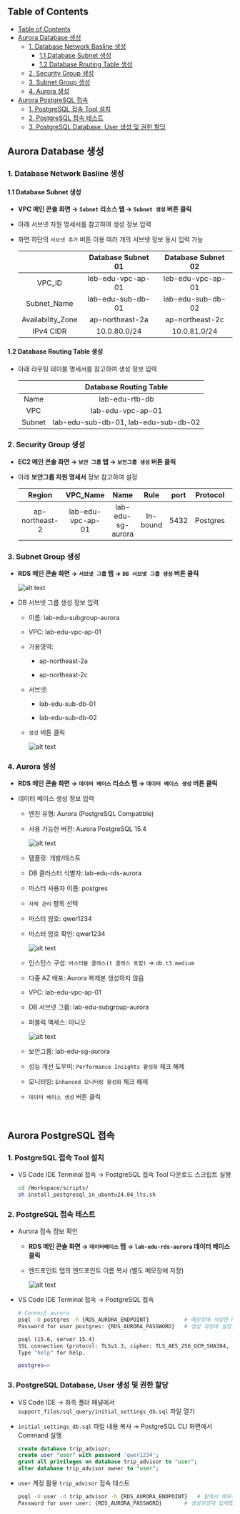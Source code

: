 ## Table of Contents
- [Table of Contents](#table-of-contents)
- [Aurora Database 생성](#aurora-database-생성)
  - [1. Database Network Basline 생성](#1-database-network-basline-생성)
    - [1.1 Database Subnet 생성](#11-database-subnet-생성)
    - [1.2 Database Routing Table 생성](#12-database-routing-table-생성)
  - [2. Security Group 생성](#2-security-group-생성)
  - [3. Subnet Group 생성](#3-subnet-group-생성)
  - [4. Aurora 생성](#4-aurora-생성)
- [Aurora PostgreSQL 접속](#aurora-postgresql-접속)
  - [1. PostgreSQL 접속 Tool 설치](#1-postgresql-접속-tool-설치)
  - [2. PostgreSQL 접속 테스트](#2-postgresql-접속-테스트)
  - [3. PostgreSQL Database, User 생성 및 권한 할당](#3-postgresql-database-user-생성-및-권한-할당)

## Aurora Database 생성

### 1. Database Network Basline 생성

#### 1.1 Database Subnet 생성

- **VPC 메인 콘솔 화면 → `Subnet` 리소스 탭 → `Subnet 생성` 버튼 클릭**

- 아래 서브넷 자원 명세서를 참고하여 생성 정보 입력

- 화면 하단의 `서브넷 추가` 버튼 이용 여러 개의 서브넷 정보 동시 입력 가능 

    |                   | Database Subnet 01 | Database Subnet 02 |
    | :---------------: | :----------------: | :----------------: |
    |      VPC_ID       | leb-edu-vpc-ap-01  | leb-edu-vpc-ap-01  |
    |    Subnet_Name    | lab-edu-sub-db-01  | lab-edu-sub-db-02  |
    | Availability_Zone |  ap-northeast-2a   |  ap-northeast-2c   |
    |     IPv4 CIDR     |    10.0.80.0/24    |    10.0.81.0/24    |

#### 1.2 Database Routing Table 생성

- 아래 라우팅 테이블 명세서를 참고하여 생성 정보 입력

    |        |        Database Routing Table        |
    | :----: | :----------------------------------: |
    |  Name  |            lab-edu-rtb-db            |
    |  VPC   |          lab-edu-vpc-ap-01           |
    | Subnet | lab-edu-sub-db-01, lab-edu-sub-db-02 |


### 2. Security Group 생성

- **EC2 메인 콘솔 화면 → `보안 그룹` 탭 → `보안그룹 생성` 버튼 클릭**

- 아래 **보안그룹 자원 명세서** 정보 참고하여 설정

    |     Region     |     VPC_Name      |       Name        |   Rule   | port  | Protocol |   Source    |
    | :------------: | :---------------: | :---------------: | :------: | :---: | :------: | :---------: |
    | ap-northeast-2 | lab-edu-vpc-ap-01 | lab-edu-sg-aurora | In-bound | 5432  | Postgres | 10.0.0.0/16 |

### 3. Subnet Group 생성

- **RDS 메인 콘솔 화면 → `서브넷 그룹` 탭 → `DB 서브넷 그룹 생성` 버튼 클릭**

    ![alt text](./img/db_subnet_group_01.png)

- DB 서브넷 그룹 생성 정보 입력

    - 이름: lab-edu-subgroup-aurora

    - VPC: lab-edu-vpc-ap-01

    - 가용영역: 

        - ap-northeast-2a

        - ap-northeast-2c

    - 서브넷: 

        - lab-edu-sub-db-01

        - lab-edu-sub-db-02

    - `생성` 버튼 클릭

        ![alt text](./img/db_subnet_group_02.png)

### 4. Aurora 생성

- **RDS 메인 콘솔 화면 → `데이터 베이스` 리소스 탭 → `데이터 베이스 생성` 버튼 클릭**

- 데이터 베이스 생성 정보 입력

    - 엔진 유형: Aurora (PostgreSQL Compatible)

    - 사용 가능한 버전: Aurora PostgreSQL 15.4

        ![alt text](./img/rds_01.png)

    - 템플릿: 개발/테스트

    - DB 클러스터 식별자: lab-edu-rds-aurora

    - 마스터 사용자 이름: postgres

    - `자체 관리` 항목 선택

    - 마스터 암호: qwer1234

    - 마스터 암호 확인: qwer1234

        ![alt text](./img/rds_02.png)

    - 인스턴스 구성: `버스터블 클래스(t 클래스 포함)` → `db.t3.medium`

    - 다중 AZ 배포: Aurora 복제본 생성하지 않음

    - VPC: lab-edu-vpc-ap-01

    - DB 서브넷 그룹: lab-edu-subgroup-aurora

    - 퍼블릭 액세스: 아니오

        ![alt text](./img/rds_03.png)

    - 보안그룹: lab-edu-sg-aurora

    - 성능 개선 도우미: `Performance Insights 활성화` 체크 해제

    - 모니터링: `Enhanced 모니터링 활성화` 체크 해제

    - `데이터 베이스 생성` 버튼 클릭

<br>



## Aurora PostgreSQL 접속

### 1. PostgreSQL 접속 Tool 설치

- VS Code IDE Terminal 접속 → PostgreSQL 접속 Tool 다운로드 스크립트 실행

    ```bash
    cd /Workspace/scripts/
    sh install_postgresql_in_ubuntu24.04_lts.sh
    ```

### 2. PostgreSQL 접속 테스트

- Aurora 접속 정보 확인

    - **RDS 메인 콘솔 화면 → `데이터베이스` 탭 → `lab-edu-rds-aurora` 데이터 베이스 클릭**

    - 엔드포인트 탭의 엔드포인트 이름 복사 (별도 메모장에 저장)

        ![alt text](./img/db_connection_01.png)

- VS Code IDE Terminal 접속 → PostgreSQL 접속

    ```bash
    # Connect aurora
    psql -U postgres -h {RDS_AURORA_ENDPOINT}           # 메모장에 저장한 RDS Aurora 엔드포인 정보 입력
    Password for user postgres: {RDS_AURORA_PASSWORD}   # 생성 과정에 설정한 패스워드 입력

    psql (15.6, server 15.4)
    SSL connection (protocol: TLSv1.3, cipher: TLS_AES_256_GCM_SHA384, compression: off)
    Type "help" for help.

    postgres=>
    ```

### 3. PostgreSQL Database, User 생성 및 권한 할당

- VS Code IDE → 좌측 폴더 패널에서 `support_files/sql_query/initial_settings_db.sql` 파일 열기

- `initial_settings_db.sql` 파일 내용 복사 → PostgreSQL CLI 화면에서 Command 실행

    ```sql
    create database trip_advisor;
    create user "user" with password 'qwer1234';
    grant all privileges on database trip_advisor to "user";
    alter database trip_advisor owner to "user";
    ```

- `user` 계정 활용 `trip_advisor` 접속 테스트

    ```bash
    psql -U user -d trip_advisor -h {RDS_AURORA_ENDPOINT}   # 앞에서 메모장에 저장한 RDS Aurora 엔드포인 정보 입력
    Password for user user: {RDS_AURORA_PASSWORD}       # 생성과정에 입력했던 패스워드 입력
    ```



























































